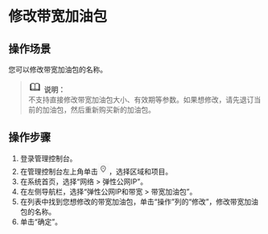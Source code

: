 # 修改带宽加油包<a name="bandwidthpk_0004"></a>

## 操作场景<a name="zh-cn_topic_0141912558_section15598193716333"></a>

您可以修改带宽加油包的名称。

>![](public_sys-resources/icon-note.gif) **说明：**   
>不支持直接修改带宽加油包大小、有效期等参数。如果想修改，请先退订当前的加油包，然后重新购买新的加油包。  

## 操作步骤<a name="zh-cn_topic_0141912558_section61611234143615"></a>

1.  登录管理控制台。
2.  在管理控制台左上角单击![](figures/icon-region.png)，选择区域和项目。
3.  在系统首页，选择“网络 \> 弹性公网IP”。
4.  在左侧导航栏，选择“弹性公网IP和带宽 \> 带宽加油包”。
5.  在列表中找到您想修改的带宽加油包，单击“操作”列的“修改”，修改带宽加油包的名称。
6.  单击“确定”。

